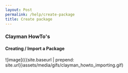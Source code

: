 ```yaml
---
layout: Post
permalink: /help/create-package
title: Create package
---
```

<h3><b>Clayman HowTo's</b></h3>

<h4><b>Creating / Import a Package</b></h4>
![image]({{site.baseurl | prepend: site.url}}assets/media/gifs/clayman_howto_importing.gif)

